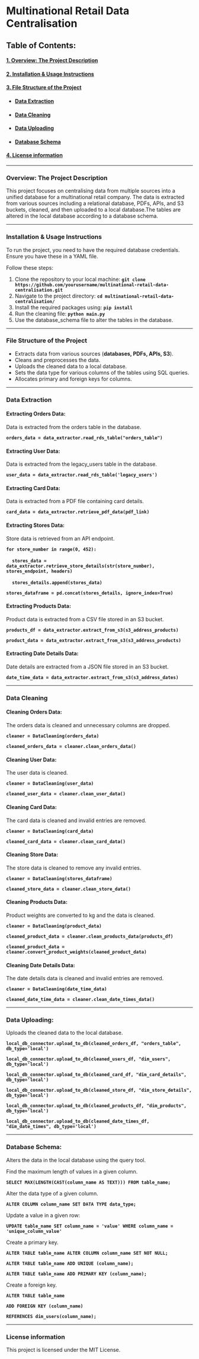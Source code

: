 # Multinational Retail Data Centralisation

## Table of Contents:

#### [1. Overview: The Project Description](#1-overview-the-project-description)
#### [2. Installation & Usage Instructions](#2-installation--usage-instructions)
#### [3. File Structure of the Project](#3-file-structure-of-the-project)
- #### [Data Extraction](#4-data-extraction)
- #### [Data Cleaning](#5-data-cleaning)
- #### [Data Uploading](#5-data-uploading)
- #### [Database Schema](#database-schema)
#### [4. License information](#6-license-information)

---

### Overview: The Project Description

This project focuses on centralising data from multiple sources into a unified database for a multinational retail company. The data is extracted from various sources including a relational database, PDFs, APIs, and S3 buckets, cleaned, and then uploaded to a local database.The tables are altered in the local database according to a database schema.

---

### Installation & Usage Instructions

To run the project, you need to have the required database credentials. Ensure you have these in a YAML file.

Follow these steps:
1. Clone the repository to your local machine: __`git clone https://github.com/yourusername/multinational-retail-data-centralisation.git`__
2. Navigate to the project directory: __`cd multinational-retail-data-centralisation/`__
3. Install the required packages using: __`pip install`__
4. Run the cleaning file: __`python main.py`__
5. Use the database_schema file to alter the tables in the database.

---

### File Structure of the Project

- Extracts data from various sources (__databases, PDFs, APIs, S3__).
- Cleans and preprocesses the data.
- Uploads the cleaned data to a local database.
- Sets the data type for various columns of the tables using SQL queries.
- Allocates primary and foreign keys for columns.

---

### Data Extraction

#### Extracting Orders Data:

Data is extracted from the orders table in the database.

__`orders_data = data_extractor.read_rds_table("orders_table")`__

#### Extracting User Data:

Data is extracted from the legacy_users table in the database.

__`user_data = data_extractor.read_rds_table('legacy_users')`__

#### Extracting Card Data:

Data is extracted from a PDF file containing card details.

__`card_data = data_extractor.retrieve_pdf_data(pdf_link)`__

#### Extracting Stores Data:

Store data is retrieved from an API endpoint.

__`for store_number in range(0, 452):`__

&nbsp;&nbsp;&nbsp;&nbsp;__`stores_data = data_extractor.retrieve_store_details(str(store_number), stores_endpoint, headers)`__

&nbsp;&nbsp;&nbsp;&nbsp;__`stores_details.append(stores_data)`__

__`stores_dataframe = pd.concat(stores_details, ignore_index=True)`__

#### Extracting Products Data:

Product data is extracted from a CSV file stored in an S3 bucket.

__`products_df = data_extractor.extract_from_s3(s3_address_products)`__

__`product_data = data_extractor.extract_from_s3(s3_address_products)`__

#### Extracting Date Details Data:

Date details are extracted from a JSON file stored in an S3 bucket.

__`date_time_data = data_extractor.extract_from_s3(s3_address_dates)`__

---

### Data Cleaning

#### Cleaning Orders Data:

The orders data is cleaned and unnecessary columns are dropped.

__`cleaner = DataCleaning(orders_data)`__

__`cleaned_orders_data = cleaner.clean_orders_data()`__

#### Cleaning User Data:

The user data is cleaned.

__`cleaner = DataCleaning(user_data)`__

__`cleaned_user_data = cleaner.clean_user_data()`__

#### Cleaning Card Data:

The card data is cleaned and invalid entries are removed.

__`cleaner = DataCleaning(card_data)`__

__`cleaned_card_data = cleaner.clean_card_data()`__

#### Cleaning Store Data:

The store data is cleaned to remove any invalid entries.

__`cleaner = DataCleaning(stores_dataframe)`__

__`cleaned_store_data = cleaner.clean_store_data()`__

#### Cleaning Products Data:

Product weights are converted to kg and the data is cleaned.

__`cleaner = DataCleaning(product_data)`__

__`cleaned_product_data = cleaner.clean_products_data(products_df)`__

__`cleaned_product_data = cleaner.convert_product_weights(cleaned_product_data)`__

#### Cleaning Date Details Data:

The date details data is cleaned and invalid entries are removed.

__`cleaner = DataCleaning(date_time_data)`__

__`cleaned_date_time_data = cleaner.clean_date_times_data()`__

---

### Data Uploading:

Uploads the cleaned data to the local database.

__`local_db_connector.upload_to_db(cleaned_orders_df, "orders_table", db_type='local')`__

__`local_db_connector.upload_to_db(cleaned_users_df, "dim_users", db_type='local')`__

__`local_db_connector.upload_to_db(cleaned_card_df, "dim_card_details", db_type='local')`__

__`local_db_connector.upload_to_db(cleaned_store_df, "dim_store_details", db_type='local')`__

__`local_db_connector.upload_to_db(cleaned_products_df, "dim_products", db_type='local')`__

__`local_db_connector.upload_to_db(cleaned_date_times_df, "dim_date_times", db_type='local')`__

---

### Database Schema:

Alters the data in the local database using the query tool.

Find the maximum length of values in a given column.

__`SELECT MAX(LENGTH(CAST(column_name AS TEXT))) FROM table_name;`__

Alter the data type of a given column.

__`ALTER COLUMN column_name SET DATA TYPE data_type;`__

Update a value in a given row:

__`UPDATE table_name SET column_name = 'value' WHERE column_name = 'unique_column_value'`__

Create a primary key.

__`ALTER TABLE table_name ALTER COLUMN column_name SET NOT NULL;`__

__`ALTER TABLE table_name ADD UNIQUE (column_name);`__

__`ALTER TABLE table_name ADD PRIMARY KEY (column_name);`__

Create a foreign key.

__`ALTER TABLE table_name`__

__`ADD FOREIGN KEY (column_name)`__

__`REFERENCES dim_users(column_name);`__

---

### License information

This project is licensed under the MIT License.